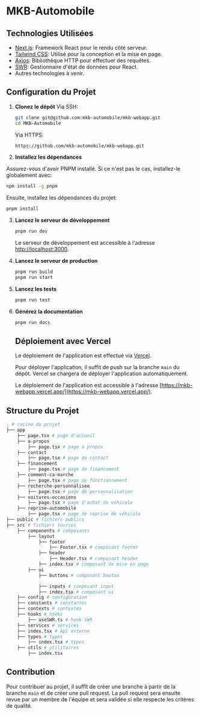 # MKB-Automobile

## Technologies Utilisées

- [Next.js](https://nextjs.org/): Framework React pour le rendu côté serveur.
- [Tailwind CSS](https://tailwindcss.com/): Utilisé pour la conception et la mise en page.
- [Axios](https://axios-http.com/): Bibliothèque HTTP pour effectuer des requêtes.
- [SWR](https://swr.vercel.app/): Gestionnaire d'état de données pour React.
- Autres technologies à venir.

## Configuration du Projet

1. **Clonez le dépôt**
   Via SSH:

   ```bash
   git clone git@github.com:mkb-automobile/mkb-webapp.git
   cd MKB-Automobile
   ```

   Via HTTPS:

   ```bash
   https://github.com/mkb-automobile/mkb-webapp.git
   ```

2. **Installez les dépendances**

Assurez-vous d'avoir PNPM installé. Si ce n'est pas le cas, installez-le globalement avec:

```bash
npm install -g pnpm
```

Ensuite, installez les dépendances du projet:

```bash
pnpm install
```

3. **Lancez le serveur de développement**

   ```bash
   pnpm run dev
   ```

   Le serveur de développement est accessible à l'adresse [http://localhost:3000](http://localhost:3000).

4. **Lancez le serveur de production**

   ```bash
   pnpm run build
   pnpm run start
   ```

5. **Lancez les tests**

   ```bash
   pnpm run test
   ```

6. **Générez la documentation**

   ```bash
   pnpm run docs
   ```

   ## Déploiement avec Vercel

   Le déploiement de l'application est effectué via [Vercel](https://vercel.com/).

   Pour déployer l'application, il suffit de push sur la branche `main` du dépôt. Vercel se chargera de déployer l'application automatiquement.

   Le déploiement de l'application est accessible à l'adresse [https://mkb-webapp.vercel.app/](https://mkb-webapp.vercel.app/).

## Structure du Projet

```bash
. # racine du projet
├── app
    ├── page.tsx # page d'accueil
    ├── a-propos
        ├── page.tsx # page à propos
    ├── contact
        ├── page.tsx # page de contact
    ├── financement
        ├── page.tsx # page de financement
    ├── comment-ca-marche
        ├── page.tsx # page de fonctionnement
    ├── recherche-personnalisee
        ├── page.tsx # page de personnalisation
    ├── voitures-occasions
        ├── page.tsx # page d'achat de véhicule
    ├── reprise-automobile
        ├── page.tsx # page de reprise de véhicule
├── public # fichiers publics
├── src # fichiers sources
    ├── components # composants
        ├── layout
            ├── footer
                ├── Footer.tsx # composant footer
            ├── header
                ├── Header.tsx # composant header
            ├── index.tsx # composant de mise en page
        ├── ui
            ├── buttons # composant bouton

            ├── inputs # composant input
            ├── index.tsx # composant ui
    ├── config # configuration
    ├── constants # constantes
    ├── contexts # contextes
    ├── hooks # hooks
        ├── useSWR.ts # hook SWR
    ├── services # services
    ├── index.tsx # Api externe
    ├── types # types
        ├── index.tsx # types
    ├── utils # utilitaires
        ├── index.tsx
```

## Contribution

Pour contribuer au projet, il suffit de créer une branche à partir de la branche `main` et de créer une pull request. La pull request sera ensuite revue par un membre de l'équipe et sera validée si elle respecte les critères de qualité.
